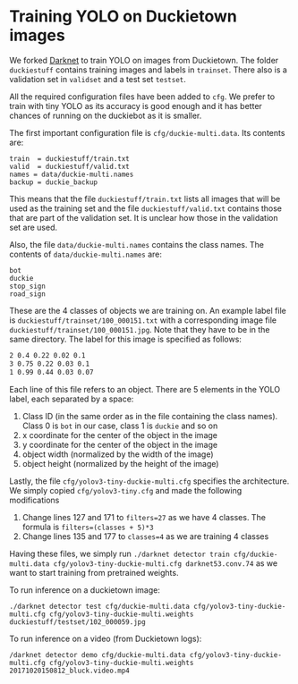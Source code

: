 # Training YOLO on Duckietown images #
We forked [Darknet](http://pjreddie.com/darknet) to train YOLO on images from Duckietown. The folder `duckiestuff` contains training images and labels in `trainset`. There also is a validation set in `validset` and a test set `testset`.

All the required configuration files have been added to `cfg`. We prefer to train with tiny YOLO as its accuracy is good enough and it has better chances of running on the duckiebot as it is smaller.

The first important configuration file is `cfg/duckie-multi.data`. Its contents are:

```classes= 4
train  = duckiestuff/train.txt
valid  = duckiestuff/valid.txt
names = data/duckie-multi.names
backup = duckie_backup
```

This means that the file `duckiestuff/train.txt` lists all images that will be used as the training set and the file `duckiestuff/valid.txt` contains those that are part of the validation set. It is unclear how those in the validation set are used.

Also, the file `data/duckie-multi.names` contains the class names. The contents of `data/duckie-multi.names` are:
```
bot
duckie
stop_sign
road_sign
```

These are the 4 classes of objects we are training on. An example label file is `duckiestuff/trainset/100_000151.txt` with a corresponding image file `duckiestuff/trainset/100_000151.jpg`. Note that they have to be in the same directory. The label for this image is specified as follows:

```2 0.16 0.23 0.07 0.19
2 0.4 0.22 0.02 0.1
3 0.75 0.22 0.03 0.1
1 0.99 0.44 0.03 0.07
```

Each line of this file refers to an object. There are 5 elements in the YOLO label, each separated by a space:
1. Class ID (in the same order as in the file containing the class names). Class 0 is `bot` in our case, class 1 is `duckie` and so on
2. x coordinate for the center of the object in the image
3. y coordinate for the center of the object in the image
4. object width (normalized by the width of the image)
5. object height (normalized by the height of the image)

Lastly, the file `cfg/yolov3-tiny-duckie-multi.cfg` specifies the architecture. We simply copied `cfg/yolov3-tiny.cfg` and made the following modifications
1. Change lines 127 and 171 to `filters=27` as we have 4 classes. The formula is `filters=(classes + 5)*3`
2. Change lines 135 and 177 to `classes=4` as we are training 4 classes

Having these files, we simply run `./darknet detector train cfg/duckie-multi.data cfg/yolov3-tiny-duckie-multi.cfg darknet53.conv.74` as we want to start training from pretrained weights.

To run inference on a duckietown image:

`./darknet detector test cfg/duckie-multi.data cfg/yolov3-tiny-duckie-multi.cfg cfg/yolov3-tiny-duckie-multi.weights duckiestuff/testset/102_000059.jpg`

To run inference on a video (from Duckietown logs):

`/darknet detector demo cfg/duckie-multi.data cfg/yolov3-tiny-duckie-multi.cfg cfg/yolov3-tiny-duckie-multi.weights 20171020150812_bluck.video.mp4`
